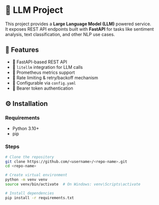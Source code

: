 # 🚀 LLM Project

This project provides a **Large Language Model (LLM)** powered service.  
It exposes REST API endpoints built with **FastAPI** for tasks like sentiment analysis, text classification, and other NLP use cases.

## 📌 Features
- 🔹 FastAPI-based REST API
- 🔹 `litellm` integration for LLM calls
- 🔹 Prometheus metrics support
- 🔹 Rate limiting & retry/backoff mechanism
- 🔹 Configurable via `config.yaml`
- 🔹 Bearer token authentication

## ⚙️ Installation

### Requirements
- Python 3.10+
- pip

### Steps
```bash
# Clone the repository
git clone https://github.com/<username>/<repo-name>.git
cd <repo-name>

# Create virtual environment
python -m venv venv
source venv/bin/activate  # On Windows: venv\Scripts\activate

# Install dependencies
pip install -r requirements.txt
